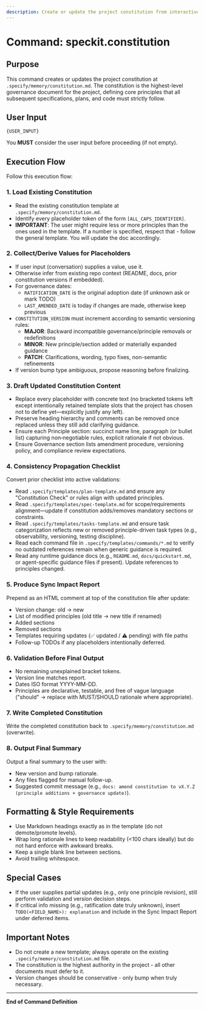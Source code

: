 ```yaml
---
description: Create or update the project constitution from interactive or provided principle inputs, ensuring all dependent templates stay in sync.
---
```


# Command: speckit.constitution

## Purpose

This command creates or updates the project constitution at `.specify/memory/constitution.md`. The constitution is the highest-level governance document for the project, defining core principles that all subsequent specifications, plans, and code must strictly follow.

## User Input

```text
{USER_INPUT}
```

You **MUST** consider the user input before proceeding (if not empty).

## Execution Flow

Follow this execution flow:

### 1. Load Existing Constitution

- Read the existing constitution template at `.specify/memory/constitution.md`.
- Identify every placeholder token of the form `[ALL_CAPS_IDENTIFIER]`.
- **IMPORTANT**: The user might require less or more principles than the ones used in the template. If a number is specified, respect that - follow the general template. You will update the doc accordingly.

### 2. Collect/Derive Values for Placeholders

- If user input (conversation) supplies a value, use it.
- Otherwise infer from existing repo context (README, docs, prior constitution versions if embedded).
- For governance dates:
  - `RATIFICATION_DATE` is the original adoption date (if unknown ask or mark TODO)
  - `LAST_AMENDED_DATE` is today if changes are made, otherwise keep previous
- `CONSTITUTION_VERSION` must increment according to semantic versioning rules:
  - **MAJOR**: Backward incompatible governance/principle removals or redefinitions
  - **MINOR**: New principle/section added or materially expanded guidance
  - **PATCH**: Clarifications, wording, typo fixes, non-semantic refinements
- If version bump type ambiguous, propose reasoning before finalizing.

### 3. Draft Updated Constitution Content

- Replace every placeholder with concrete text (no bracketed tokens left except intentionally retained template slots that the project has chosen not to define yet—explicitly justify any left).
- Preserve heading hierarchy and comments can be removed once replaced unless they still add clarifying guidance.
- Ensure each Principle section: succinct name line, paragraph (or bullet list) capturing non‑negotiable rules, explicit rationale if not obvious.
- Ensure Governance section lists amendment procedure, versioning policy, and compliance review expectations.

### 4. Consistency Propagation Checklist

Convert prior checklist into active validations:

- Read `.specify/templates/plan-template.md` and ensure any "Constitution Check" or rules align with updated principles.
- Read `.specify/templates/spec-template.md` for scope/requirements alignment—update if constitution adds/removes mandatory sections or constraints.
- Read `.specify/templates/tasks-template.md` and ensure task categorization reflects new or removed principle-driven task types (e.g., observability, versioning, testing discipline).
- Read each command file in `.specify/templates/commands/*.md` to verify no outdated references remain when generic guidance is required.
- Read any runtime guidance docs (e.g., `README.md`, `docs/quickstart.md`, or agent-specific guidance files if present). Update references to principles changed.

### 5. Produce Sync Impact Report

Prepend as an HTML comment at top of the constitution file after update:

- Version change: old → new
- List of modified principles (old title → new title if renamed)
- Added sections
- Removed sections
- Templates requiring updates (✅ updated / ⚠ pending) with file paths
- Follow-up TODOs if any placeholders intentionally deferred.

### 6. Validation Before Final Output

- No remaining unexplained bracket tokens.
- Version line matches report.
- Dates ISO format YYYY-MM-DD.
- Principles are declarative, testable, and free of vague language ("should" → replace with MUST/SHOULD rationale where appropriate).

### 7. Write Completed Constitution

Write the completed constitution back to `.specify/memory/constitution.md` (overwrite).

### 8. Output Final Summary

Output a final summary to the user with:

- New version and bump rationale.
- Any files flagged for manual follow-up.
- Suggested commit message (e.g., `docs: amend constitution to vX.Y.Z (principle additions + governance update)`).

## Formatting & Style Requirements

- Use Markdown headings exactly as in the template (do not demote/promote levels).
- Wrap long rationale lines to keep readability (<100 chars ideally) but do not hard enforce with awkward breaks.
- Keep a single blank line between sections.
- Avoid trailing whitespace.

## Special Cases

- If the user supplies partial updates (e.g., only one principle revision), still perform validation and version decision steps.
- If critical info missing (e.g., ratification date truly unknown), insert `TODO(<FIELD_NAME>): explanation` and include in the Sync Impact Report under deferred items.

## Important Notes

- Do not create a new template; always operate on the existing `.specify/memory/constitution.md` file.
- The constitution is the highest authority in the project - all other documents must defer to it.
- Version changes should be conservative - only bump when truly necessary.

---

**End of Command Definition**

